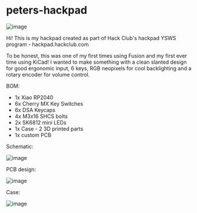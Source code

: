 # peters-hackpad

![image](https://github.com/user-attachments/assets/2f71fd15-f75e-4d5f-b0a5-904f7c103a5b)

Hi! This is my hackpad created as part of Hack Club's hackpad YSWS program - hackpad.hackclub.com

To be honest, this was one of my first times using Fusion and my first ever time using KiCad! I wanted to make something with a clean slanted design for good ergonomic input, 6 keys, RGB neopixels for cool backlighting and a rotary encoder for volume control.

BOM:

- 1x Xiao RP2040
- 6x Cherry MX Key Switches
- 6x DSA Keycaps
- 4x M3x16 SHCS bolts
- 2x SK6812 mini LEDs
- 1x Case - 2 3D printed parts
- 1x custom PCB


Schematic:

![image](https://github.com/user-attachments/assets/17e973e9-1b11-469a-b42e-6906c53aeaf7)

PCB design:

![image](https://github.com/user-attachments/assets/ae902516-e0b9-4eb3-bb15-67664bd9ea50)

Case:

![image](https://github.com/user-attachments/assets/f1bd1781-1281-421d-9976-9b1ea524b01a)
